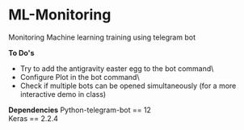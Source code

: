# ML-Monitoring
Monitoring Machine learning training using telegram bot


**To Do's**
- Try to add the antigravity easter egg to the bot command\
- Configure Plot in the bot command\
- Check if multiple bots can be opened simultaneously (for a more interactive demo in class)

**Dependencies**
Python-telegram-bot == 12\
Keras == 2.2.4
